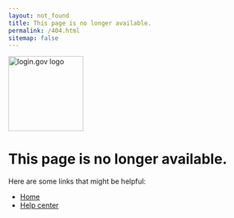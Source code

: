 ```yaml
---
layout: not_found
title: This page is no longer available.
permalink: /404.html
sitemap: false
---
```


<div class="site-wrapper-inner">
  <div class="cover-container">
    <div class="masthead clearfix">
      <div class="inner">
        <a href="/"><img src="{{ site.baseurl }}/assets/img/logo-white.svg" width="150" alt="login.gov logo" class='masthead-brand'/></a>
      </div>
    </div>
    <div class="inner cover">
      <h1 class="sans-serif">
        This page is no longer available.
      </h1>
      <p class="sans-serif">
        Here are some links that might be helpful:
      </p>
    </div>
    <ul>
      <li><a href="/">Home</a></li>
      <li><a href="/help/">Help center</a></li>
    </ul>
  </div>
</div>
